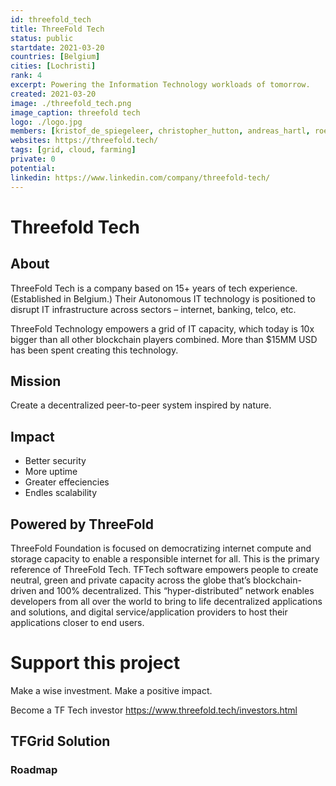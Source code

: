 ```yaml
---
id: threefold_tech
title: ThreeFold Tech
status: public
startdate: 2021-03-20
countries: [Belgium]
cities: [Lochristi]
rank: 4
excerpt: Powering the Information Technology workloads of tomorrow.
created: 2021-03-20
image: ./threefold_tech.png
image_caption: threefold tech
logo: ./logo.jpg
members: [kristof_de_spiegeleer, christopher_hutton, andreas_hartl, roel_van_sabben, sabrina_sadik, owen_kemp]
websites: https://threefold.tech/
tags: [grid, cloud, farming]
private: 0
potential: 
linkedin: https://www.linkedin.com/company/threefold-tech/
---
```


# Threefold Tech

## About

ThreeFold Tech is a company based on 15+ years of tech experience. (Established in Belgium.) Their Autonomous IT technology is positioned to disrupt IT infrastructure across sectors – internet, banking, telco, etc.

ThreeFold Technology empowers a grid of IT capacity, which today is 10x bigger than all other blockchain players combined. More than $15MM USD has been spent creating this technology.

## Mission

Create a decentralized peer-to-peer system inspired by nature.

## Impact

- Better security
- More uptime
- Greater effeciencies 
- Endles scalability

## Powered by ThreeFold

ThreeFold Foundation is focused on democratizing internet compute and storage capacity to enable a responsible internet for all. This is the primary reference of ThreeFold Tech. TFTech software empowers people to create neutral, green and private capacity across the globe that’s blockchain-driven and 100% decentralized. This “hyper-distributed” network enables developers from all over the world to bring to life decentralized applications and solutions, and digital service/application providers to host their applications closer to end users.

# Support this project

Make a wise investment.
Make a positive impact.

Become a TF Tech investor https://www.threefold.tech/investors.html

## TFGrid Solution

### Roadmap

